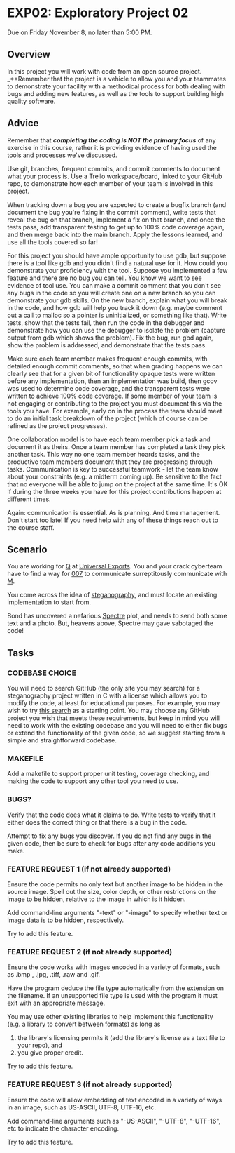 # EXP02: Exploratory Project 02
Due on Friday November 8, no later than 5:00 PM.

## Overview

In this project you will work with code from an open source project.  _**Remember that the project is a vehicle to allow you and your teammates to demonstrate your facility with a methodical process for both dealing with bugs and adding new features, as well as the tools to support building high quality software.

## Advice

Remember that _**completing the coding is NOT the primary focus**_ of any exercise in this course, rather it is providing evidence of having used the tools and processes we've discussed. 

Use git, branches, frequent commits, and commit comments to document what your process is.  Use a Trello workspace/board, linked to your GitHub repo, to demonstrate how each member of your team is involved in this project.

When tracking down a bug you are expected to create a bugfix branch (and document the bug you're fixing in the commit comment), write tests that reveal the bug on that branch, implement a fix on that branch, and once the tests pass, add transparent testing to get up to 100% code coverage again, and then merge back into the main branch.  Apply the lessons learned, and use all the tools covered so far!

For this project you should have ample opportunity to use gdb, but suppose there is a tool like gdb and you didn't find a natural use for it.  How could you demonstrate your proficiency with the tool.  Suppose you implemented a few feature and there are no bug you can tell.  You know we want to see evidence of tool use. You can make a commit comment that you don't see any bugs in the code so you will create one on a new branch so you can demonstrate your gdb skills. On the new branch, explain what you will break in the code, and how gdb will help you track it down (e.g. maybe comment out a call to malloc so a pointer is uninitialized, or something like that). Write tests, show that the tests fail, then run the code in the debugger and demonstrate how you can use the debugger to isolate the problem (capture output from gdb which shows the problem). Fix the bug, run gbd again, show the problem is addressed, and demonstrate that the tests pass.

Make sure each team member makes frequent enough commits, with detailed enough commit comments, so that when grading happens we can clearly see that for a given bit of functionality opaque tests were written before any implementation, then an implementation was build, then gcov was used to determine code coverage, and the transparent tests were written to achieve 100% code coverage.  If some member of your team is not engaging or contributing to the project you must document this via the tools you have.  For example, early on in the process the team should meet to do an initial task breakdown of the project (which of course can be refined as the project progresses).

One collaboration model is to have each team member pick a task and document it as theirs.  Once a team member has completed a task they pick another task.  This way no one team member hoards tasks, and the productive team members document that they are progressing through tasks.  Communication is key to successful teamwork - let the team know about your constraints (e.g. a midterm coming up).  Be sensitive to the fact that no everyone will be able to jump on the project at the same time.  It's OK if during the three weeks you have for this project contributions happen at different times.

Again: communication is essential.  As is planning.  And time management.  Don't start too late!  If you need help with any of these things reach out to the course staff.


## Scenario

You are working for [Q](http://jamesbond.wikia.com/wiki/Q) at [Universal Exports](http://jamesbond.wikia.com/wiki/Universal_Exports).  You and your crack cyberteam have to find a way for [007](http://jamesbond.wikia.com/wiki/007) to communicate surreptitously communicate with [M](http://jamesbond.wikia.com/wiki/M).

You come across the idea of [steganography](https://en.wikipedia.org/wiki/Steganography), and must locate an existing implementation to start from.

Bond has uncovered a nefarious [Spectre](http://jamesbond.wikia.com/wiki/SPECTRE) plot, and needs to send both some text and a photo.  But, heavens above, Spectre may gave sabotaged the code!


## Tasks

### CODEBASE CHOICE

You will need to search GitHub (the only site you may search) for a steganography project written in C with a license which allows you to modify the code, at least for educational purposes.  For example, you may wish to try [this search](https://github.com/search?q=steganography+license%3Agpl++language%3AC&type=repositories&l=C&s=updated&o=desc) as a starting point.  You may choose any GitHub project you wish that meets these requirements, but keep in mind you will need to work with the existing codebase and you will need to either fix bugs or extend the functionality of the given code, so we suggest starting from a simple and straightforward codebase.

### MAKEFILE
Add a makefile to support proper unit testing, coverage checking, and making the code to support any other tool you need to use.


### BUGS?
Verify that the code does what it claims to do.  Write tests to verify that it either does the correct thing or that there is a bug in the code.

Attempt to fix any bugs you discover.  If you do not find any bugs in the given code, then be sure to check for bugs after any code additions you make.


### FEATURE REQUEST 1 (if not already supported)
Ensure the code permits no only text but another image to be hidden in the source image.  Spell out the
size, color depth, or other restrictions on the image to be hidden, relative to the image in which is it hidden.

Add command-line arguments "-text" or "-image" to specify whether
text or image data is to be hidden, respectively.

Try to add this feature.


### FEATURE REQUEST 2 (if not already supported)
    
Ensure the code works with images encoded in a variety of formats, such as .bmp , .jpg,
.tiff, .raw and .gif.

Have the program deduce the file type automatically from the
extension on the filename.  If an unsupported file type is used
with the program it must exit with an appropriate message.

You may use other existing libraries to help implement this
functionality (e.g. a library to convert between formats) as long
as
1. the library's licensing permits it (add the library's license as a text file to your repo), and 
2. you give proper credit.

Try to add this feature.


### FEATURE REQUEST 3 (if not already supported)
    
Ensure the code will allow embedding of text encoded in a variety of ways in an image, such as US-ASCII, UTF-8, UTF-16, etc.

Add command-line arguments such as "-US-ASCII", "-UTF-8", "-UTF-16", etc to indicate the character encoding.

Try to add this feature.
